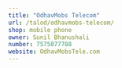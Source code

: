 ```yaml
---
title: "OdhavMobs Telecom"
url: /talod/odhavmobs-telecom/
shop: mobile phone
owner: Sunil Bhanushali
number: 7575077788
website: OdhavMobsTele.com
---
```

